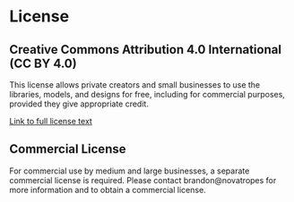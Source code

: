 # License

## Creative Commons Attribution 4.0 International (CC BY 4.0)

This license allows private creators and small businesses to use the libraries, models, and designs for free, including for commercial purposes, provided they give appropriate credit.

[Link to full license text](https://creativecommons.org/licenses/by/4.0/)

## Commercial License

For commercial use by medium and large businesses, a separate commercial license is required. Please contact brandon@novatropes for more information and to obtain a commercial license.
